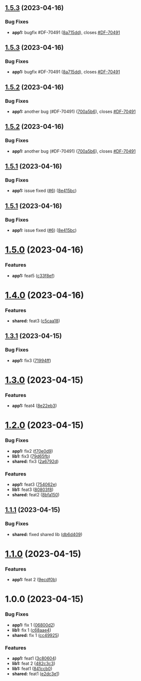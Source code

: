## [1.5.3](https://github.com/mvrana-cen81948/nx-release-please/compare/app1@1.5.2...app1@1.5.3) (2023-04-16)


### Bug Fixes

* **app1:** bugfix #DF-70491 ([8a715dd](https://github.com/mvrana-cen81948/nx-release-please/commit/8a715ddc15d3b812d0412ae66de4939ff697d33b)), closes [#DF-70491](https://github.com/mvrana-cen81948/nx-release-please/issues/DF-70491)





## [1.5.3](https://github.com/mvrana-cen81948/nx-release-please/compare/app1@1.5.2...app1@1.5.3) (2023-04-16)


### Bug Fixes

* **app1:** bugfix #DF-70491 ([8a715dd](https://github.com/mvrana-cen81948/nx-release-please/commit/8a715ddc15d3b812d0412ae66de4939ff697d33b)), closes [#DF-70491](https://github.com/mvrana-cen81948/nx-release-please/issues/DF-70491)

## [1.5.2](https://github.com/mvrana-cen81948/nx-release-please/compare/app1@1.5.1...app1@1.5.2) (2023-04-16)


### Bug Fixes

* **app1:** another bug (#DF-70491) ([700a5b6](https://github.com/mvrana-cen81948/nx-release-please/commit/700a5b65c6feae38334338b5c08280e75a2ddbb6)), closes [#DF-70491](https://github.com/mvrana-cen81948/nx-release-please/issues/DF-70491)





## [1.5.2](https://github.com/mvrana-cen81948/nx-release-please/compare/app1@1.5.1...app1@1.5.2) (2023-04-16)


### Bug Fixes

* **app1:** another bug (#DF-70491) ([700a5b6](https://github.com/mvrana-cen81948/nx-release-please/commit/700a5b65c6feae38334338b5c08280e75a2ddbb6)), closes [#DF-70491](https://fujira.csin.cz/browse/DF-70491)

## [1.5.1](https://github.com/mvrana-cen81948/nx-release-please/compare/app1@1.5.0...app1@1.5.1) (2023-04-16)


### Bug Fixes

* **app1:** issue fixed ([#6](https://github.com/mvrana-cen81948/nx-release-please/issues/6)) ([8e415bc](https://github.com/mvrana-cen81948/nx-release-please/commit/8e415bcfc8c65a8b099feb79fdffc95bba249607))





## [1.5.1](https://github.com/mvrana-cen81948/nx-release-please/compare/app1@1.5.0...app1@1.5.1) (2023-04-16)


### Bug Fixes

* **app1:** issue fixed ([#6](https://github.com/mvrana-cen81948/nx-release-please/issues/6)) ([8e415bc](https://github.com/mvrana-cen81948/nx-release-please/commit/8e415bcfc8c65a8b099feb79fdffc95bba249607))

# [1.5.0](https://github.com/mvrana-cen81948/nx-release-please/compare/app1@1.4.0...app1@1.5.0) (2023-04-16)


### Features

* **app1:** feat5 ([c33f8ef](https://github.com/mvrana-cen81948/nx-release-please/commit/c33f8efab6b4525c887c14c10f35d85d5679dcc1))

# [1.4.0](https://github.com/mvrana-cen81948/nx-release-please/compare/app1@1.3.1...app1@1.4.0) (2023-04-16)


### Features

* **shared:** feat3 ([c5caa18](https://github.com/mvrana-cen81948/nx-release-please/commit/c5caa183f785065ead29aac5f1b971b939c6f464))

## [1.3.1](https://github.com/mvrana-cen81948/nx-release-please/compare/app1@1.3.0...app1@1.3.1) (2023-04-15)


### Bug Fixes

* **app1:** fix3 ([71994ff](https://github.com/mvrana-cen81948/nx-release-please/commit/71994ff4043c5c54b98ac07c7815b38f89f8d56b))

# [1.3.0](https://github.com/mvrana-cen81948/nx-release-please/compare/app1@1.2.0...app1@1.3.0) (2023-04-15)


### Features

* **app1:** feat4 ([8e22eb3](https://github.com/mvrana-cen81948/nx-release-please/commit/8e22eb37a13e419fc20dc18343d1df1bd3b99d5c))

# [1.2.0](https://github.com/mvrana-cen81948/nx-release-please/compare/app1@1.1.1...app1@1.2.0) (2023-04-15)


### Bug Fixes

* **app1:** fix2 ([f70e0d9](https://github.com/mvrana-cen81948/nx-release-please/commit/f70e0d92353077be049d54a7fec1f14c07c42b95))
* **lib1:** fix3 ([79d65fb](https://github.com/mvrana-cen81948/nx-release-please/commit/79d65fb590b829185470bb54b8de1ee77c1ff829))
* **shared:** fix3 ([2a6792d](https://github.com/mvrana-cen81948/nx-release-please/commit/2a6792dafeeb65daa66c07f5fd85730b6e198242))


### Features

* **app1:** feat3 ([754062e](https://github.com/mvrana-cen81948/nx-release-please/commit/754062e7f5da56a8798985f28fc0d2cdcc57026d))
* **lib1:** feat3 ([80803f8](https://github.com/mvrana-cen81948/nx-release-please/commit/80803f87d1002c74b7552b737a222724a09bdcc2))
* **shared:** feat2 ([8bfa150](https://github.com/mvrana-cen81948/nx-release-please/commit/8bfa150d2326f8c14457cce5725ca08acf71e61a))

## [1.1.1](https://github.com/mvrana-cen81948/nx-release-please/compare/app1@1.1.0...app1@1.1.1) (2023-04-15)


### Bug Fixes

* **shared:** fixed shared lib ([db6d409](https://github.com/mvrana-cen81948/nx-release-please/commit/db6d40937882827ead2606bc7977b1f8df7b9f77))

# [1.1.0](https://github.com/mvrana-cen81948/nx-release-please/compare/app1@1.0.0...app1@1.1.0) (2023-04-15)


### Features

* **app1:** feat 2 ([9ecdf0b](https://github.com/mvrana-cen81948/nx-release-please/commit/9ecdf0b2b50b662e1116a4098676c9a07b2df799))

# 1.0.0 (2023-04-15)


### Bug Fixes

* **app1:** fix 1 ([06800d2](https://github.com/mvrana-cen81948/nx-release-please/commit/06800d2b28dcb38ec9349152fc4c87301e9677fc))
* **lib1:** fix 1 ([c68aae4](https://github.com/mvrana-cen81948/nx-release-please/commit/c68aae4c5015b84313c78a173fec15d33aefac23))
* **shared:** fix 1 ([cc49925](https://github.com/mvrana-cen81948/nx-release-please/commit/cc49925f76c0edb3fb8fbdfb70219a4cf0eab25f))


### Features

* **app1:** feat1 ([3c80604](https://github.com/mvrana-cen81948/nx-release-please/commit/3c80604800107e688e91aa7224bbec7659a8bb55))
* **lib1:** feat 2 ([482c3c3](https://github.com/mvrana-cen81948/nx-release-please/commit/482c3c3806aa0cb04c456920abe35a6a216e3646))
* **lib1:** feat1 ([841ccb0](https://github.com/mvrana-cen81948/nx-release-please/commit/841ccb0684e69cf7926adba83be80895045031c1))
* **shared:** feat1 ([e2dc3e1](https://github.com/mvrana-cen81948/nx-release-please/commit/e2dc3e1de9a1aed47174aba068eb8ef1e3cc1cd5))
